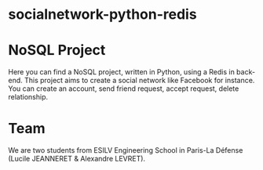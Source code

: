 # socialnetwork-python-redis

<h1>NoSQL Project</h1>
<p>Here you can find a NoSQL project, written in Python, using a Redis in back-end. This project aims to create a social network like Facebook for instance. You can create an account, send friend request, accept request, delete relationship.</p>

<h1>Team</h1>
<p>We are two students from ESILV Engineering School in Paris-La Défense (Lucile JEANNERET & Alexandre LEVRET).</p>
